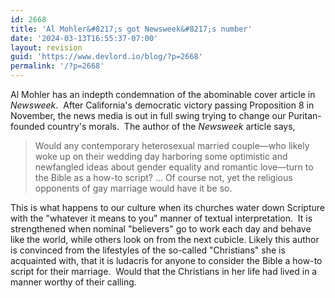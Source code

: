 ```yaml
---
id: 2668
title: 'Al Mohler&#8217;s got Newsweek&#8217;s number'
date: '2024-03-13T16:55:37-07:00'
layout: revision
guid: 'https://www.devlord.io/blog/?p=2668'
permalink: '/?p=2668'
---
```


<a href="/blog/wp-content/uploads/2011/10/aanewsbible.jpg"><img src="/blog/wp-content/uploads/2011/10/aanewsbible.jpg?w=175" border="0" alt="" /></a>Al Mohler has an indepth condemnation of the abominable cover article in <i>Newsweek</i>.  After California's democratic victory passing Proposition 8 in November, the news media is out in full swing trying to change our Puritan-founded country's morals.  The author of the <span class="Apple-style-span" style="font-style:italic;">Newsweek</span> article says, <blockquote>Would any contemporary heterosexual married couple—who likely woke up on their wedding day harboring some optimistic and newfangled ideas about gender equality and romantic love—turn to the Bible as a how-to script? ... Of course not, yet the religious opponents of gay marriage would have it be so.</blockquote>This is what happens to our culture when its churches water down Scripture with the "whatever it means to you" manner of textual interpretation.  It is strengthened when nominal "believers" go to work each day and behave like the world, while others look on from the next cubicle. Likely this author is convinced from the lifestyles of the so-called "Christians" she is acquainted with, that it is ludacris for anyone to consider the Bible a how-to script for their marriage.  Would that the Christians in her life had lived in a manner worthy of their calling.<div class="blogger-post-footer"></div>